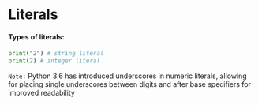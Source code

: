 # Literals

#### Types of literals: 
```python
print("2") # string literal
print(2) # integer literal
```

`Note:` Python 3.6 has introduced underscores in numeric literals, allowing for placing single underscores between digits and after base specifiers for improved readability
